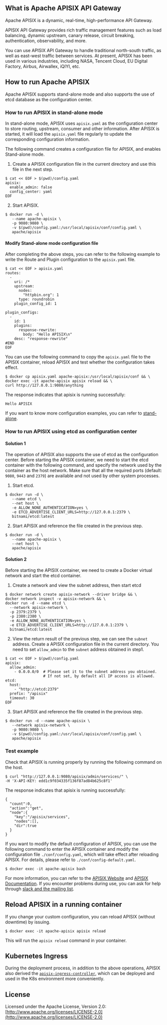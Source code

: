 ## What is Apache APISIX API Gateway

Apache APISIX is a dynamic, real-time, high-performance API Gateway.

APISIX API Gateway provides rich traffic management features such as load balancing, dynamic upstream, canary release, circuit breaking, authentication, observability, and more.

You can use APISIX API Gateway to handle traditional north-south traffic, as well as east-west traffic between services.
At present, APISIX has been used in various industries, including NASA, Tencent Cloud, EU Digital Factory, Airbus, Airwallex, iQIYI, etc.

## How to run Apache APISIX

Apache APISIX supports stand-alone mode and also supports the use of etcd database as the configuration center.

### How to run APISIX in stand-alone mode

In stand-alone mode, APISIX uses `apisix.yaml` as the configuration center to store routing, upstream, consumer and other information. After APISIX is started, it will load the `apisix.yaml` file regularly to update the corresponding configuration information.

The following command creates a configuration file for APISIX, and enables Stand-alone mode.

1. Create a APISIX configuration file in the current directory and use this file in the next step.

```
$ cat << EOF > $(pwd)/config.yaml
apisix:
  enable_admin: false
  config_center: yaml
EOF
```

2. Start APISIX.

```
$ docker run -d \
   --name apache-apisix \
   -p 9080:9080 \
   -v $(pwd)/config.yaml:/usr/local/apisix/conf/config.yaml \
   apache/apisix
```

#### Modify Stand-alone mode configuration file

After completing the above steps, you can refer to the following example to write the Route and Plugin configuration to the `apisix.yaml` file.

```
$ cat << EOF > apisix.yaml
routes:
  -
    uri: /*
    upstream:
      nodes:
        "httpbin.org": 1
      type: roundrobin
    plugin_config_id: 1

plugin_configs:
  -
    id: 1
    plugins:
      response-rewrite:
        body: "Hello APISIX\n"
    desc: "response-rewrite"
#END
EOF
```

You can use the following command to copy the `apisix.yaml` file to the APISIX container, reload APISIX and test whether the configuration takes effect.

```
$ docker cp apisix.yaml apache-apisix:/usr/local/apisix/conf && \
docker exec -it apache-apisix apisix reload && \
curl http://127.0.0.1:9080/anything
```

The response indicates that apisix is running successfully:

```
Hello APISIX
```

If you want to know more configuration examples, you can refer to [stand-alone](https://apisix.apache.org/docs/apisix/stand-alone).

### How to run APISIX using etcd as configuration center

#### Solution 1

The operation of APISIX also supports the use of etcd as the configuration center. Before starting the APISIX container, we need to start the etcd container with the following command, and specify the network used by the container as the host network. Make sure that all the required ports (default: `9080`, `9443` and `2379`) are available and not used by other system processes.

1. Start etcd.

```
$ docker run -d \
   --name etcd \
   --net host \
   -e ALLOW_NONE_AUTHENTICATION=yes \
   -e ETCD_ADVERTISE_CLIENT_URLS=http://127.0.0.1:2379 \
   bitnami/etcd:latest
```

2. Start APISIX and reference the file created in the previous step.

```
$ docker run -d \
   --name apache-apisix \
   --net host \
   apache/apisix
```

#### Solution 2

Before starting the APISIX container, we need to create a Docker virtual network and start the etcd container.

1. Create a network and view the subnet address, then start etcd

```
$ docker network create apisix-network --driver bridge && \
docker network inspect -v apisix-network && \
docker run -d --name etcd \
  --network apisix-network \
  -p 2379:2379 \
  -p 2380:2380 \
  -e ALLOW_NONE_AUTHENTICATION=yes \
  -e ETCD_ADVERTISE_CLIENT_URLS=http://127.0.0.1:2379 \
  bitnami/etcd:latest
```

2. View the return result of the previous step, we can see the `subnet` address. Create a APISIX configuration file in the current directory. You need to set `allow_admin` to the `subnet` address obtained in step1.

```
$ cat << EOF > $(pwd)/config.yaml
apisix:
  allow_admin:
    - 0.0.0.0/0  # Please set it to the subnet address you obtained.
                 # If not set, by default all IP access is allowed.
etcd:
  host:
    - "http://etcd:2379"
  prefix: "/apisix"
  timeout: 30
EOF
```

3. Start APISIX and reference the file created in the previous step.

```
$ docker run -d --name apache-apisix \
   --network apisix-network \
   -p 9080:9080 \
   -v $(pwd)/config.yaml:/usr/local/apisix/conf/config.yaml \
   apache/apisix
```

### Test example

Check that APISIX is running properly by running the following command on the host.

```
$ curl "http://127.0.0.1:9080/apisix/admin/services/" \
-H 'X-API-KEY: edd1c9f034335f136f87ad84b625c8f1'
```

The response indicates that apisix is running successfully:

```
{
  "count":0,
  "action":"get",
  "node":{
    "key":"/apisix/services",
    "nodes":[],
    "dir":true
  }
}
```

If you want to modify the default configuration of APISIX, you can use the following command to enter the APISIX container and modify the configuration file `./conf/config.yaml`, which will take effect after reloading APISIX. For details, please refer to `./conf/config-default.yaml`.

```
$ docker exec -it apache-apisix bash
```

For more information, you can refer to the [APISIX Website](https://apisix.apache.org/) and [APISIX Documentation](https://apisix.apache.org/docs/apisix/getting-started). If you encounter problems during use, you can ask for help through [slack and the mailing list](https://apisix.apache.org/docs/general/join/).

## Reload APISIX in a running container

If you change your custom configuration, you can reload APISIX (without downtime) by issuing.

```
$ docker exec -it apache-apisix apisix reload
```
This will run the `apisix reload` command in your container.

## Kubernetes Ingress

During the deployment process, in addition to the above operations, APISIX also derived the [`apisix-ingress-controller`](https://github.com/apache/apisix-ingress-controller), which can be deployed and used in the K8s environment more conveniently.

## License

Licensed under the Apache License, Version 2.0: [http://www.apache.org/licenses/LICENSE-2.0](http://www.apache.org/licenses/LICENSE-2.0)

